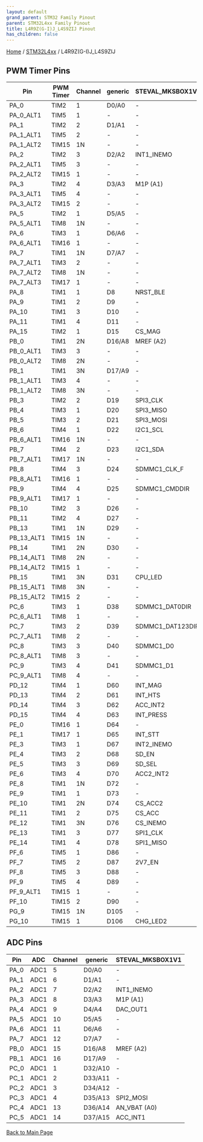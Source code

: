 ```yaml
---
layout: default
grand_parent: STM32 Family Pinout
parent: STM32L4xx Family Pinout
title: L4R9Z(G-I)J_L4S9ZIJ Pinout
has_children: false
---
```


[Home](../../index) / [STM32L4xx](../index) / L4R9Z(G-I)J_L4S9ZIJ

## PWM Timer Pins

| Pin | PWM Timer | Channel | generic | STEVAL_MKSBOX1V1 |
| --- | --- | --- | --- | --- |
| PA_0 | TIM2 | 1 | D0/A0 | - |
| PA_0_ALT1 | TIM5 | 1 | - | - |
| PA_1 | TIM2 | 2 | D1/A1 | - |
| PA_1_ALT1 | TIM5 | 2 | - | - |
| PA_1_ALT2 | TIM15 | 1N | - | - |
| PA_2 | TIM2 | 3 | D2/A2 | INT1_INEMO |
| PA_2_ALT1 | TIM5 | 3 | - | - |
| PA_2_ALT2 | TIM15 | 1 | - | - |
| PA_3 | TIM2 | 4 | D3/A3 | M1P (A1) |
| PA_3_ALT1 | TIM5 | 4 | - | - |
| PA_3_ALT2 | TIM15 | 2 | - | - |
| PA_5 | TIM2 | 1 | D5/A5 | - |
| PA_5_ALT1 | TIM8 | 1N | - | - |
| PA_6 | TIM3 | 1 | D6/A6 | - |
| PA_6_ALT1 | TIM16 | 1 | - | - |
| PA_7 | TIM1 | 1N | D7/A7 | - |
| PA_7_ALT1 | TIM3 | 2 | - | - |
| PA_7_ALT2 | TIM8 | 1N | - | - |
| PA_7_ALT3 | TIM17 | 1 | - | - |
| PA_8 | TIM1 | 1 | D8 | NRST_BLE |
| PA_9 | TIM1 | 2 | D9 | - |
| PA_10 | TIM1 | 3 | D10 | - |
| PA_11 | TIM1 | 4 | D11 | - |
| PA_15 | TIM2 | 1 | D15 | CS_MAG |
| PB_0 | TIM1 | 2N | D16/A8 | MREF (A2) |
| PB_0_ALT1 | TIM3 | 3 | - | - |
| PB_0_ALT2 | TIM8 | 2N | - | - |
| PB_1 | TIM1 | 3N | D17/A9 | - |
| PB_1_ALT1 | TIM3 | 4 | - | - |
| PB_1_ALT2 | TIM8 | 3N | - | - |
| PB_3 | TIM2 | 2 | D19 | SPI3_CLK |
| PB_4 | TIM3 | 1 | D20 | SPI3_MISO |
| PB_5 | TIM3 | 2 | D21 | SPI3_MOSI |
| PB_6 | TIM4 | 1 | D22 | I2C1_SCL |
| PB_6_ALT1 | TIM16 | 1N | - | - |
| PB_7 | TIM4 | 2 | D23 | I2C1_SDA |
| PB_7_ALT1 | TIM17 | 1N | - | - |
| PB_8 | TIM4 | 3 | D24 | SDMMC1_CLK_F |
| PB_8_ALT1 | TIM16 | 1 | - | - |
| PB_9 | TIM4 | 4 | D25 | SDMMC1_CMDDIR |
| PB_9_ALT1 | TIM17 | 1 | - | - |
| PB_10 | TIM2 | 3 | D26 | - |
| PB_11 | TIM2 | 4 | D27 | - |
| PB_13 | TIM1 | 1N | D29 | - |
| PB_13_ALT1 | TIM15 | 1N | - | - |
| PB_14 | TIM1 | 2N | D30 | - |
| PB_14_ALT1 | TIM8 | 2N | - | - |
| PB_14_ALT2 | TIM15 | 1 | - | - |
| PB_15 | TIM1 | 3N | D31 | CPU_LED |
| PB_15_ALT1 | TIM8 | 3N | - | - |
| PB_15_ALT2 | TIM15 | 2 | - | - |
| PC_6 | TIM3 | 1 | D38 | SDMMC1_DAT0DIR |
| PC_6_ALT1 | TIM8 | 1 | - | - |
| PC_7 | TIM3 | 2 | D39 | SDMMC1_DAT123DIR |
| PC_7_ALT1 | TIM8 | 2 | - | - |
| PC_8 | TIM3 | 3 | D40 | SDMMC1_D0 |
| PC_8_ALT1 | TIM8 | 3 | - | - |
| PC_9 | TIM3 | 4 | D41 | SDMMC1_D1 |
| PC_9_ALT1 | TIM8 | 4 | - | - |
| PD_12 | TIM4 | 1 | D60 | INT_MAG |
| PD_13 | TIM4 | 2 | D61 | INT_HTS |
| PD_14 | TIM4 | 3 | D62 | ACC_INT2 |
| PD_15 | TIM4 | 4 | D63 | INT_PRESS |
| PE_0 | TIM16 | 1 | D64 | - |
| PE_1 | TIM17 | 1 | D65 | INT_STT |
| PE_3 | TIM3 | 1 | D67 | INT2_INEMO |
| PE_4 | TIM3 | 2 | D68 | SD_EN |
| PE_5 | TIM3 | 3 | D69 | SD_SEL |
| PE_6 | TIM3 | 4 | D70 | ACC2_INT2 |
| PE_8 | TIM1 | 1N | D72 | - |
| PE_9 | TIM1 | 1 | D73 | - |
| PE_10 | TIM1 | 2N | D74 | CS_ACC2 |
| PE_11 | TIM1 | 2 | D75 | CS_ACC |
| PE_12 | TIM1 | 3N | D76 | CS_INEMO |
| PE_13 | TIM1 | 3 | D77 | SPI1_CLK |
| PE_14 | TIM1 | 4 | D78 | SPI1_MISO |
| PF_6 | TIM5 | 1 | D86 | - |
| PF_7 | TIM5 | 2 | D87 | 2V7_EN |
| PF_8 | TIM5 | 3 | D88 | - |
| PF_9 | TIM5 | 4 | D89 | - |
| PF_9_ALT1 | TIM15 | 1 | - | - |
| PF_10 | TIM15 | 2 | D90 | - |
| PG_9 | TIM15 | 1N | D105 | - |
| PG_10 | TIM15 | 1 | D106 | CHG_LED2 |


## ADC Pins

| Pin | ADC | Channel | generic | STEVAL_MKSBOX1V1 |
| --- | --- | --- | --- | --- |
| PA_0 | ADC1 | 5 | D0/A0 | - |
| PA_1 | ADC1 | 6 | D1/A1 | - |
| PA_2 | ADC1 | 7 | D2/A2 | INT1_INEMO |
| PA_3 | ADC1 | 8 | D3/A3 | M1P (A1) |
| PA_4 | ADC1 | 9 | D4/A4 | DAC_OUT1 |
| PA_5 | ADC1 | 10 | D5/A5 | - |
| PA_6 | ADC1 | 11 | D6/A6 | - |
| PA_7 | ADC1 | 12 | D7/A7 | - |
| PB_0 | ADC1 | 15 | D16/A8 | MREF (A2) |
| PB_1 | ADC1 | 16 | D17/A9 | - |
| PC_0 | ADC1 | 1 | D32/A10 | - |
| PC_1 | ADC1 | 2 | D33/A11 | - |
| PC_2 | ADC1 | 3 | D34/A12 | - |
| PC_3 | ADC1 | 4 | D35/A13 | SPI2_MOSI |
| PC_4 | ADC1 | 13 | D36/A14 | AN_VBAT (A0) |
| PC_5 | ADC1 | 14 | D37/A15 | ACC_INT1 |


[Back to Main Page](../../index)